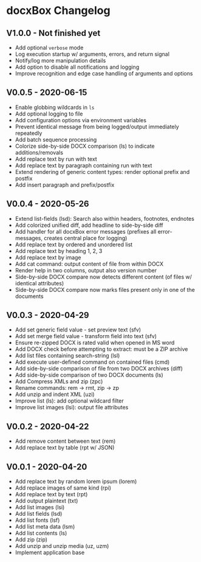 docxBox Changelog
=================

V1.0.0 - Not finished yet
-------------------------
* Add optional ``verbose`` mode 
* Log execution startup w/ arguments, errors, and return signal
* Notify/log more manipulation details
* Add option to disable all notifications and logging
* Improve recognition and edge case handling of arguments and options  

V0.0.5 - 2020-06-15
-------------------
* Enable globbing wildcards in ``ls``
* Add optional logging to file
* Add configuration options via environment variables
* Prevent identical message from being logged/output immediately repeatedly
* Add batch sequence processing
* Colorize side-by-side DOCX comparison (ls) to indicate additions/removals
* Add replace text by run with text
* Add replace text by paragraph containing run with text
* Extend rendering of generic content types: render optional prefix and postfix 
* Add insert paragraph and prefix/postfix

V0.0.4 - 2020-05-26
-------------------
* Extend list-fields (lsd): Search also within headers, footnotes, endnotes
* Add colorized unified diff, add headline to side-by-side diff  
* Add handler for all docxBox error messages 
  (prefixes all error-messages, creates central place for logging)  
* Add replace text by ordered and unordered list 
* Add replace text by heading 1, 2, 3 
* Add replace text by image
* Add cat command: output content of file from within DOCX 
* Render help in two columns, output also version number 
* Side-by-side DOCX compare now detects different content (of files w/ identical attributes)
* Side-by-side DOCX compare now marks files present only in one of the documents 

V0.0.3 - 2020-04-29
-------------------
* Add set generic field value - set preview text (sfv)
* Add set merge field value - transform field into text (sfv)
* Ensure re-zipped DOCX is rated valid when opened in MS word
* Add DOCX check before attempting to extract: must be a ZIP archive
* Add list files containing search-string (lsl)
* Add execute user-defined command on contained files (cmd)
* Add side-by-side comparison of file from two DOCX archives (diff)
* Add side-by-side comparison of two DOCX documents (ls)
* Add Compress XMLs and zip (zpc)
* Rename commands: rem -> rmt, zip -> zp
* Add unzip and indent XML (uzi)
* Improve list (ls): add optional wildcard filter
* Improve list images (lsi): output file attributes

V0.0.2 - 2020-04-22
-------------------
* Add remove content between text (rem)
* Add replace text by table (rpt w/ JSON)

V0.0.1 - 2020-04-20
-------------------
* Add replace text by random lorem ipsum (lorem)
* Add replace images of same kind (rpi)
* Add replace text by text (rpt)
* Add output plaintext (txt)
* Add list images (lsi)
* Add list fields (lsd)
* Add list fonts (lsf)
* Add list meta data (lsm)
* Add list contents (ls)
* Add zip (zip)
* Add unzip and unzip media (uz, uzm)
* Implement application base
